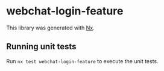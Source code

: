 # webchat-login-feature

This library was generated with [Nx](https://nx.dev).

## Running unit tests

Run `nx test webchat-login-feature` to execute the unit tests.
